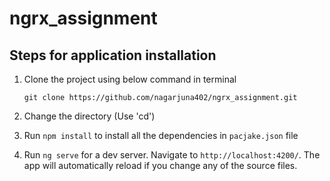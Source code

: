 # ngrx_assignment

## Steps for application installation

1. Clone the project using below command in terminal

    `git clone https://github.com/nagarjuna402/ngrx_assignment.git`

2. Change the directory (Use 'cd')
3. Run `npm install` to install all the dependencies in `pacjake.json` file
4. Run `ng serve` for a dev server. Navigate to `http://localhost:4200/`. The app will automatically reload if you change any of the source files.